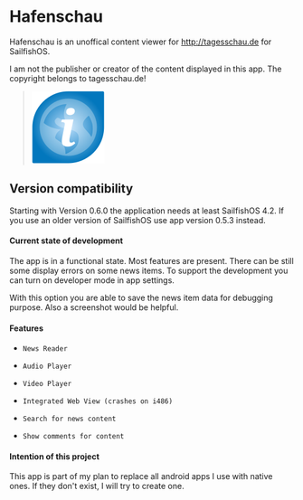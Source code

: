 # Hafenschau
Hafenschau is an unoffical content viewer for http://tagesschau.de for SailfishOS.

I am not the publisher or creator of the content displayed in this app. 
The copyright belongs to tagesschau.de!

>![](icons/128x128/harbour-hafenschau.png)

## Version compatibility
Starting with Version 0.6.0 the application needs at least SailfishOS 4.2.
If you use an older version of SailfishOS use app version 0.5.3 instead.

#### Current state of development

The app is in a functional state. Most features are present. There can be still some display errors on some news items. To support the development you can turn on developer mode in app settings.

With this option you are able to save the news item data for debugging purpose. Also a screenshot would be helpful.


#### Features

-     News Reader
-     Audio Player
-     Video Player
-     Integrated Web View (crashes on i486)
-     Search for news content
-     Show comments for content

#### Intention of this project

This app is part of my plan to replace all android apps I use with native ones. If they don't exist, I will try to create one.